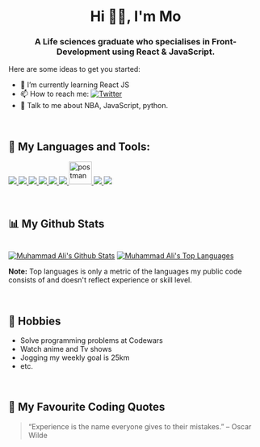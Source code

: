 
<h1 align="center">Hi 👋🏾,  I'm Mo</h1>
<h3 align="center">A Life sciences graduate who specialises in Front-Development using React & JavaScript.</h3>



<!-- <img align="right" alt="GIF" src="https://raw.githubusercontent.com/rahul-jha98/rahul-jha98/main/techstack.gif" width="360px"/> -->

Here are some ideas to get you started:

- 🌱 I’m currently learning React JS
- 📫 How to reach me: [![Twitter](https://img.shields.io/badge/twitter-1DA1F2.svg?style=for-the-badge&logo=twitter&logoColor=ffffff)](https://twitter.com/Khaife_Codes)
- 💬 Talk to me about NBA, JavaScript, python.

<br/>

## 🚀 My Languages and Tools:

<p align="left"> 
    <a href="https://reactjs.org/" target="_blank"> <img src="https://img.icons8.com/color/48/000000/react-native.png"/> </a>
    <a href="https://developer.mozilla.org/en-US/docs/Web/JavaScript" target="_blank"> <img src="https://img.icons8.com/color/48/000000/javascript.png"/> </a> 
    <a href="https://www.w3.org/html/" target="_blank"> <img src="https://img.icons8.com/color/48/000000/html-5.png"/> </a> 
    <a href="https://www.w3schools.com/css/" target="_blank"> <img src="https://img.icons8.com/color/48/000000/css3.png"/> </a> 
    <a href="https://getbootstrap.com" target="_blank"> <img src="https://img.icons8.com/color/48/000000/bootstrap.png"/> </a> 
    <a href="https://www.python.org" target="_blank"> <img src="https://img.icons8.com/color/48/000000/python.png"/> </a> 
    <a href="https://postman.com" target="_blank"> <img src="https://www.vectorlogo.zone/logos/getpostman/getpostman-icon.svg" alt="postman" width="45" height="45"/> </a>
    <a href="https://sass-lang.com/" target ="_blank"> <img src="https://img.icons8.com/color/48/000000/sass.png"/>
    <a href="https://git-scm.com/" target="_blank"> <img src="https://img.icons8.com/color/48/000000/git.png"/> </a> 
</p>

<!-- [![React Badge](https://img.shields.io/badge/-React-61DBFB?style=for-the-badge&labelColor=black&logo=react&logoColor=61DBFB)](#)  [![Javascript Badge](https://img.shields.io/badge/-Javascript-F0DB4F?style=for-the-badge&labelColor=black&logo=javascript&logoColor=F0DB4F)](#) [![Typescript Badge](https://img.shields.io/badge/-Typescript-007acc?style=for-the-badge&labelColor=black&logo=typescript&logoColor=007acc)](#) [![Nodejs Badge](https://img.shields.io/badge/-Nodejs-3C873A?style=for-the-badge&labelColor=black&logo=node.js&logoColor=3C873A)](#) [![GraphQL Badge](https://img.shields.io/badge/-GraphQl-e535ab?style=for-the-badge&labelColor=black&logo=node.js&logoColor=e535ab)](#) -->
<br/>


## 📊 My Github Stats

  <br/>
    <a href="https://github.com/MuhammadAli-ai/github-readme-stats"><img alt="Muhammad Ali's Github Stats" src="https://github-readme-stats.vercel.app/api?username=MuhammadAli-ai&show_icons=true&count_private=true&theme=react&hide_border=true&bg_color=0D1117" /></a>
  <a href="https://github.com/MuhammadAli-ai/github-readme-stats"><img alt="Muhammad Ali's Top Languages" src="https://github-readme-stats.vercel.app/api/top-langs/?username=MuhammadAli-ai&langs_count=8&count_private=true&layout=compact&theme=react&hide_border=true&bg_color=0D1117" /></a>
  
  <b>Note:</b> Top languages is only a metric of the languages my public code consists of and doesn't reflect experience or skill level.


<br/>

## 📅 Hobbies
- Solve programming problems at Codewars
- Watch anime and Tv shows
- Jogging my weekly goal is 25km
- etc.

 <br/>

## 💬 My Favourite Coding Quotes
> “Experience is the name everyone gives to their mistakes.” – Oscar Wilde

